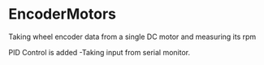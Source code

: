 # EncoderMotors
Taking wheel encoder data from a single DC motor and measuring its rpm 


PID Control is added -Taking input from serial monitor.
